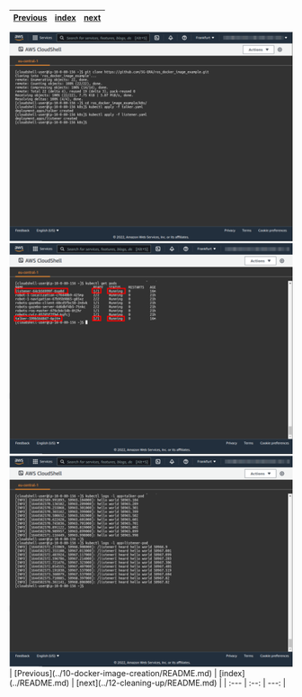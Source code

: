 | [Previous](../10-docker-image-creation/README.md) | [index](../README.md) | [next](../12-cleaning-up/README.md) |
| :--- | :--: | ---: |
<img src="11-deploy-image-00.png"/>
<img src="11-deploy-image-01.png"/>
<img src="11-deploy-image-02.png"/>
| [Previous](../10-docker-image-creation/README.md) | [index](../README.md) | [next](../12-cleaning-up/README.md) |
| :--- | :--: | ---: |